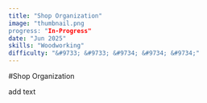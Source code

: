 ```yaml
---
title: "Shop Organization"
image: "thumbnail.png
progress: "In-Progress"
date: "Jun 2025"
skills: "Woodworking"
difficulty: "&#9733; &#9733; &#9734; &#9734; &#9734;"
---
```


#Shop Organization

add text
